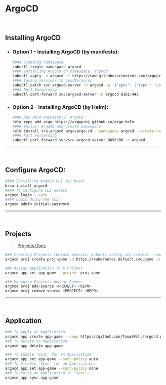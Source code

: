 # ArgoCD

<br>

## Installing ArgoCD
- ### Option 1 - Installing ArgoCD (by manifests):
    ```sh
    #### Creating namespace
    kubectl create namespace argocd
    #### Installing ArgoCD on namespace 'argocd'
    kubectl apply -n argocd -f https://raw.githubusercontent.com/argoproj/argo-cd/stable/manifests/install.yaml
    #### Tuning services to LoadBalancer
    kubectl patch svc argocd-server -n argocd -p '{"spec": {"type": "LoadBalancer"}}'
    #### Port Forwarding
    kubectl port-forward svc/argocd-server -n argocd 8181:443
    ```
- ### Option 2 - Installing ArgoCD (by Helm):
    ```sh
    #### Add Helm Repository 'ArgoCD'
    helm repo add argo https://argoproj.github.io/argo-helm
    #### Install ArgoCD and create namespace 
    helm install sre-argocd argo/argo-cd --namespace argocd --create-namespace 
    #### Port Forwarding
    kubectl port-forward svc/sre-argocd-server 8090:80 -n argocd
    ```

--- 
<br>


## Configure ArgoCD:
```sh
#### Installing ArgoCD CLI (by brew)
brew install argocd
#### To configure CLI access
argocd login --core
#### Login Using The CLI
argocd admin initial-password
```

--- 
<br>

## Projects
> [Projects Docs](https://argo-cd.readthedocs.io/en/stable/user-guide/projects/)
```sh
### Creating Projects (before execute: kubectl config set-context --current --namespace=argocd):
argocd proj create proj-game -d https://kubernetes.default.svc,game -s https://github.com/TomazWill/argocd.git

### Assign Application To A Project
argocd app set app-game --project proj-game

### Managing Projects Add or Remove 
argocd proj add-source <PROJECT> <REPO>
argocd proj remove-source <PROJECT> <REPO>
```

--- 
<br>

## Application
```sh
### To Apply an Application:
argocd app create app-game --repo https://github.com/TomazWill/argocd.git --path k8s/game-2048 --dest-server https://kubernetes.default.svc --dest-namespace game
### To Delete an Application:
argocd app delete app-game

### To Enable 'Sync' for an Application:
argocd app set app-game --sync-policy auto
### To Disable 'Sync' for an Application:
argocd app set app-game --sync-policy none
### To Force an Application to 'Sync':
argocd app sync app-game
```